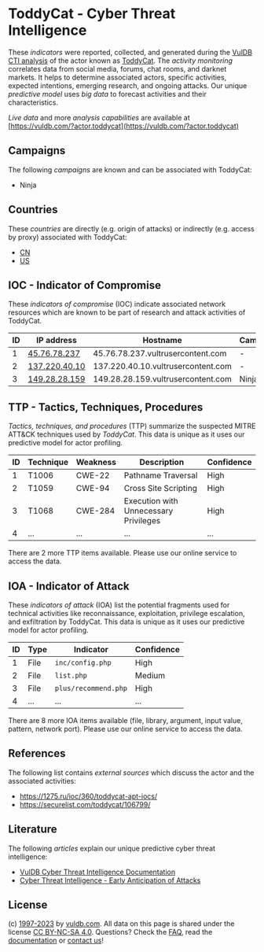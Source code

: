 # ToddyCat - Cyber Threat Intelligence

These _indicators_ were reported, collected, and generated during the [VulDB CTI analysis](https://vuldb.com/?kb.cti) of the actor known as [ToddyCat](https://vuldb.com/?actor.toddycat). The _activity monitoring_ correlates data from social media, forums, chat rooms, and darknet markets. It helps to determine associated actors, specific activities, expected intentions, emerging research, and ongoing attacks. Our unique _predictive model_ uses _big data_ to forecast activities and their characteristics.

_Live data_ and more _analysis capabilities_ are available at [https://vuldb.com/?actor.toddycat](https://vuldb.com/?actor.toddycat)

## Campaigns

The following _campaigns_ are known and can be associated with ToddyCat:

* Ninja

## Countries

These _countries_ are directly (e.g. origin of attacks) or indirectly (e.g. access by proxy) associated with ToddyCat:

* [CN](https://vuldb.com/?country.cn)
* [US](https://vuldb.com/?country.us)

## IOC - Indicator of Compromise

These _indicators of compromise_ (IOC) indicate associated network resources which are known to be part of research and attack activities of ToddyCat.

ID | IP address | Hostname | Campaign | Confidence
-- | ---------- | -------- | -------- | ----------
1 | [45.76.78.237](https://vuldb.com/?ip.45.76.78.237) | 45.76.78.237.vultrusercontent.com | - | High
2 | [137.220.40.10](https://vuldb.com/?ip.137.220.40.10) | 137.220.40.10.vultrusercontent.com | - | High
3 | [149.28.28.159](https://vuldb.com/?ip.149.28.28.159) | 149.28.28.159.vultrusercontent.com | Ninja | High

## TTP - Tactics, Techniques, Procedures

_Tactics, techniques, and procedures_ (TTP) summarize the suspected MITRE ATT&CK techniques used by _ToddyCat_. This data is unique as it uses our predictive model for actor profiling.

ID | Technique | Weakness | Description | Confidence
-- | --------- | -------- | ----------- | ----------
1 | T1006 | CWE-22 | Pathname Traversal | High
2 | T1059 | CWE-94 | Cross Site Scripting | High
3 | T1068 | CWE-284 | Execution with Unnecessary Privileges | High
4 | ... | ... | ... | ...

There are 2 more TTP items available. Please use our online service to access the data.

## IOA - Indicator of Attack

These _indicators of attack_ (IOA) list the potential fragments used for technical activities like reconnaissance, exploitation, privilege escalation, and exfiltration by ToddyCat. This data is unique as it uses our predictive model for actor profiling.

ID | Type | Indicator | Confidence
-- | ---- | --------- | ----------
1 | File | `inc/config.php` | High
2 | File | `list.php` | Medium
3 | File | `plus/recommend.php` | High
4 | ... | ... | ...

There are 8 more IOA items available (file, library, argument, input value, pattern, network port). Please use our online service to access the data.

## References

The following list contains _external sources_ which discuss the actor and the associated activities:

* https://1275.ru/ioc/360/toddycat-apt-iocs/
* https://securelist.com/toddycat/106799/

## Literature

The following _articles_ explain our unique predictive cyber threat intelligence:

* [VulDB Cyber Threat Intelligence Documentation](https://vuldb.com/?kb.cti)
* [Cyber Threat Intelligence - Early Anticipation of Attacks](https://www.scip.ch/en/?labs.20201022)

## License

(c) [1997-2023](https://vuldb.com/?kb.changelog) by [vuldb.com](https://vuldb.com/?kb.about). All data on this page is shared under the license [CC BY-NC-SA 4.0](https://creativecommons.org/licenses/by-nc-sa/4.0/). Questions? Check the [FAQ](https://vuldb.com/?kb.faq), read the [documentation](https://vuldb.com/?kb) or [contact us](https://vuldb.com/?contact)!
